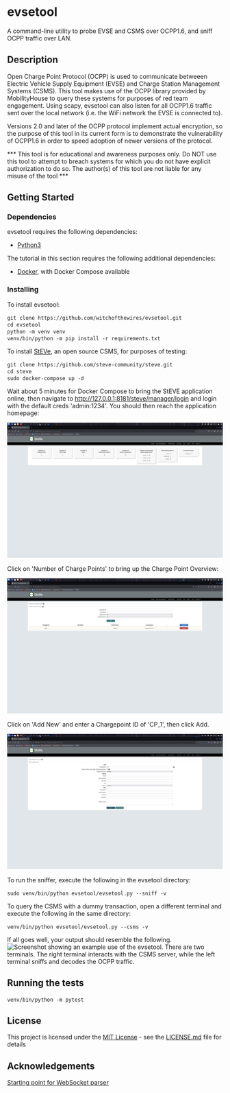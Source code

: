 # evsetool

A command-line utility to probe EVSE and CSMS over OCPP1.6, and sniff OCPP traffic over LAN.

## Description

Open Charge Point Protocol (OCPP) is used to communicate betweeen Electric Vehicle Supply Equipment (EVSE) and Charge Station Management Systems (CSMS). This tool makes use of the OCPP library provided by MobilityHouse to query these systems for purposes of red team engagement. Using scapy, evsetool can also listen for all OCPP1.6 traffic sent over the local network (i.e. the WiFi network the EVSE is connected to). 

Versions 2.0 and later of the OCPP protocol implement actual encryption, so the purpose of this tool in its current form is to demonstrate the vulnerability of OCPP1.6 in order to speed adoption of newer versions of the protocol.

*** This tool is for educational and awareness purposes only. Do NOT use this tool to attempt to breach systems for which you do not have explicit authorization to do so. The author(s) of this tool are not liable for any misuse of the tool ***

## Getting Started

### Dependencies

evsetool requires the following dependencies:
  - [Python3](https://www.python.org/downloads/)

The tutorial in this section requires the following additional dependencies:
  - [Docker](https://docs.docker.com/get-started/get-docker/), with Docker Compose available

### Installing

To install evsetool:
```
git clone https://github.com/witchofthewires/evsetool.git
cd evsetool
python -m venv venv
venv/bin/python -m pip install -r requirements.txt
```

To install [StEVe](https://github.com/steve-community/steve), an open source CSMS, for purposes of testing:
```
git clone https://github.com/steve-community/steve.git
cd steve
sudo docker-compose up -d
```

Wait about 5 minutes for Docker Compose to bring the StEVE application online, then navigate to http://127.0.0.1:8181/steve/manager/login and login with the default creds 'admin:1234'. You should then reach the application homepage:

![Screenshot showing the StEVe homepage](static/steve1.png)

Click on 'Number of Charge Points' to bring up the Charge Point Overview:

![Screenshot showing a summary of ChargePoints registered with the application](static/steve2.png)

Click on 'Add New' and enter a Chargepoint ID of 'CP_1', then click Add.

![Screenshot showing the creation page for a new ChargePoint](static/steve3.png)

To run the sniffer, execute the following in the evsetool directory:
```
sudo venv/bin/python evsetool/evsetool.py --sniff -v
```

To query the CSMS with a dummy transaction, open a different terminal and execute the following in the same directory:
```
venv/bin/python evsetool/evsetool.py --csms -v
```

If all goes well, your output should resemble the following.
![Screenshot showing an example use of the evsetool. There are two terminals. The right terminal interacts with the CSMS server, while the left terminal sniffs and decodes the OCPP traffic.](static/transaction_simflow.png)

## Running the tests
```
venv/bin/python -m pytest
```

## License

This project is licensed under the [MIT License](LICENSE.md) - see the [LICENSE.md](LICENSE.md) file for
details

## Acknowledgements
[Starting point for WebSocket parser](https://github.com/mutantzombie/WebSocketNotes/blob/main/scapy/WebSocket.py)
